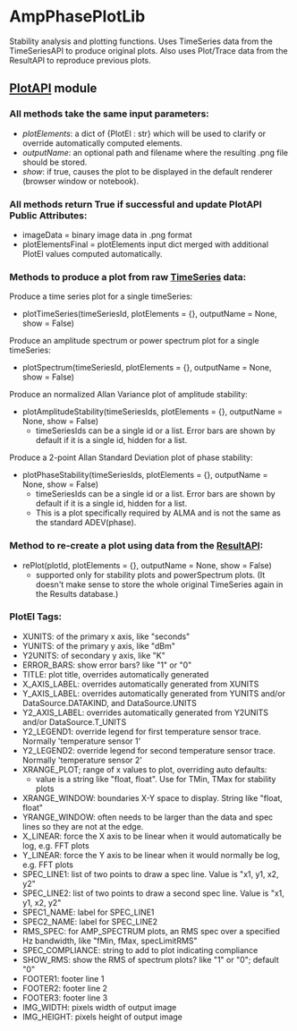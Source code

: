 # AmpPhasePlotLib

Stability analysis and plotting functions.
Uses TimeSeries data from the TimeSeriesAPI to produce original plots.
Also uses Plot/Trace data from the ResultAPI to reproduce previous plots.

## [PlotAPI](PlotAPI.py) module

### All methods take the same input parameters:
* *plotElements*: a dict of {PlotEl : str} which will be used to clarify or override automatically computed elements.
* *outputName*: an optional path and filename where the resulting .png file should be stored.
* *show*: if true, causes the plot to be displayed in the default renderer (browser window or notebook).

### All methods return True if successful and update PlotAPI Public Attributes:
* imageData = binary image data in .png format
* plotElementsFinal = plotElements input dict merged with additional PlotEl values computed automatically.

### Methods to produce a plot from raw [TimeSeries](AmpPhaseDataLib/Readme.MD) data:
Produce a time series plot for a single timeSeries:
* plotTimeSeries(timeSeriesId, plotElements = {}, outputName = None, show = False)  

Produce an amplitude spectrum or power spectrum plot for a single timeSeries:
* plotSpectrum(timeSeriesId, plotElements = {}, outputName = None, show = False)

Produce an normalized Allan Variance plot of amplitude stability:
* plotAmplitudeStability(timeSeriesIds, plotElements = {}, outputName = None, show = False)  
  - timeSeriesIds can be a single id or a list. Error bars are shown by default if it is a single id, hidden for a list.

Produce a 2-point Allan Standard Deviation plot of phase stability:
* plotPhaseStability(timeSeriesIds, plotElements = {}, outputName = None, show = False)  
  - timeSeriesIds can be a single id or a list. Error bars are shown by default if it is a single id, hidden for a list.
  - This is a plot specifically required by ALMA and is not the same as the standard ADEV(phase).  

### Method to re-create a plot using data from the [ResultAPI](AmpPhaseDataLib/Readme.MD):
* rePlot(plotId, plotElements = {}, outputName = None, show = False)
  - supported only for stability plots and powerSpectrum plots.  (It doesn't make sense to store the whole original TimeSeries again in the Results database.)

### PlotEl Tags:
* XUNITS: of the primary x axis, like "seconds"
* YUNITS: of the primary y axis, like "dBm"
* Y2UNITS: of secondary y axis, like "K"
* ERROR_BARS: show error bars?  like "1" or "0"
* TITLE: plot title, overrides automatically generated
* X_AXIS_LABEL: overrides automatically generated from XUNITS
* Y_AXIS_LABEL: overrides automatically generated from YUNITS and/or DataSource.DATAKIND, and DataSource.UNITS
* Y2_AXIS_LABEL: overrides automatically generated from Y2UNITS and/or DataSource.T_UNITS
* Y2_LEGEND1: override legend for first temperature sensor trace.  Normally 'temperature sensor 1'
* Y2_LEGEND2: override legend for second temperature sensor trace.  Normally 'temperature sensor 2'
* XRANGE_PLOT; range of x values to plot, overriding auto defaults: 
  - value is a string like "float, float". Use for TMin, TMax for stability plots
* XRANGE_WINDOW: boundaries X-Y space to display.  String like "float, float"
* YRANGE_WINDOW: often needs to be larger than the data and spec lines so they are not at the edge.
* X_LINEAR: force the X axis to be linear when it would automatically be log, e.g. FFT plots
* Y_LINEAR: force the Y axis to be linear when it would normally be log, e.g. FFT plots
* SPEC_LINE1: list of two points to draw a spec line. Value is "x1, y1, x2, y2"
* SPEC_LINE2: list of two points to draw a second spec line. Value is "x1, y1, x2, y2"
* SPEC1_NAME: label for SPEC_LINE1
* SPEC2_NAME: label for SPEC_LINE2
* RMS_SPEC: for AMP_SPECTRUM plots, an RMS spec over a specified Hz bandwidth, like "fMin, fMax, specLimitRMS"
* SPEC_COMPLIANCE: string to add to plot indicating compliance
* SHOW_RMS: show the RMS of spectrum plots?  like "1" or "0"; default "0"
* FOOTER1: footer line 1
* FOOTER2: footer line 2 
* FOOTER3: footer line 3 
* IMG_WIDTH: pixels width of output image
* IMG_HEIGHT: pixels height of output image